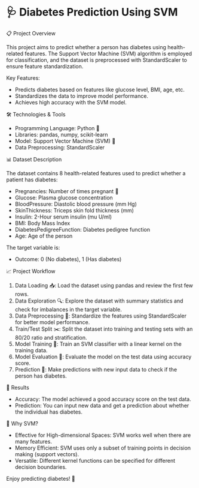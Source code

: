 # 🩺 Diabetes Prediction Using SVM

📋 Project Overview

This project aims to predict whether a person has diabetes using health-related features. The Support Vector Machine (SVM) algorithm is employed for classification, and the dataset is preprocessed with StandardScaler to ensure feature standardization.

Key Features:

* Predicts diabetes based on features like glucose level, BMI, age, etc.
* Standardizes the data to improve model performance.
* Achieves high accuracy with the SVM model.

🛠️ Technologies & Tools
* Programming Language: Python 🐍
* Libraries: pandas, numpy, scikit-learn
* Model: Support Vector Machine (SVM) 🧠
* Data Preprocessing: StandardScaler

📊 Dataset Description

The dataset contains 8 health-related features used to predict whether a patient has diabetes:

* Pregnancies: Number of times pregnant 🤰
* Glucose: Plasma glucose concentration
* BloodPressure: Diastolic blood pressure (mm Hg)
* SkinThickness: Triceps skin fold thickness (mm)
* Insulin: 2-Hour serum insulin (mu U/ml)
* BMI: Body Mass Index
* DiabetesPedigreeFunction: Diabetes pedigree function
* Age: Age of the person

The target variable is:
* Outcome: 0 (No diabetes), 1 (Has diabetes)

📈 Project Workflow
1. Data Loading 📥: Load the dataset using pandas and review the first few rows.
2. Data Exploration 🔍: Explore the dataset with summary statistics and check for imbalances in the target variable.
3. Data Preprocessing 🔄: Standardize the features using StandardScaler for better model performance.
4. Train/Test Split ✂️: Split the dataset into training and testing sets with an 80/20 ratio and stratification.
5. Model Training 🤖: Train an SVM classifier with a linear kernel on the training data.
6. Model Evaluation 🧪: Evaluate the model on the test data using accuracy score.
7. Prediction 🔮: Make predictions with new input data to check if the person has diabetes.

🚀 Results
* Accuracy: The model achieved a good accuracy score on the test data.
* Prediction: You can input new data and get a prediction about whether the individual has diabetes.

🤔 Why SVM?
* Effective for High-dimensional Spaces: SVM works well when there are many features.
* Memory Efficient: SVM uses only a subset of training points in decision making (support vectors).
* Versatile: Different kernel functions can be specified for different decision boundaries.

Enjoy predicting diabetes! 🌟
